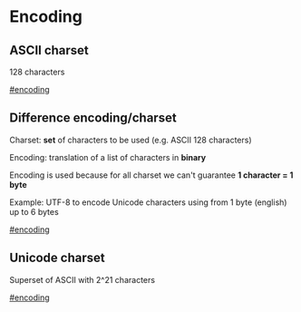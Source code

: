 # Encoding

## ASCII charset

128 characters

[#encoding](encoding.md)

## Difference encoding/charset

Charset: **set** of characters to be used (e.g. ASCII 128 characters)

Encoding: translation of a list of characters in **binary**

Encoding is used because for all charset we can't guarantee **1 character = 1 byte**

Example: UTF-8 to encode Unicode characters using from 1 byte (english) up to 6 bytes

[#encoding](encoding.md)

## Unicode charset

Superset of ASCII with 2^21 characters

[#encoding](encoding.md)
